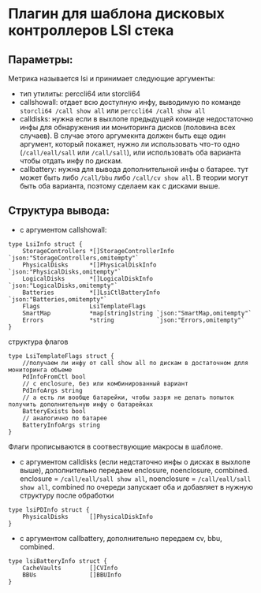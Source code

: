 # Плагин для шаблона дисковых контроллеров LSI стека

## Параметры:

Метрика называется lsi и принимает следующие аргументы: 

- тип утилиты: perccli64 или storcli64
- callshowall: отдает всю доступную инфу, выводимую по команде ```storcli64 /call show all``` или ```perccli64 /call show all```
- calldisks: нужна если в выхлопе предыдущей команде недостаточно инфы для обнаружения ии мониторинга дисков (половина всех случаев). В случае этого аргумекнта должен быть
еще один аргумент, который покажет, нужно ли использовать что-то одно (```/call/eall/sall``` или ```/call/sall```), или использовать оба варианта чтобы отдать инфу по дискам.
- callbattery: нужна для вывода дополнительной инфы о батарее. тут может быть либо ```/call/bbu``` либо ```/call/cv show all```. В теории могут быть оба варианта, поэтому сделаем как с дисками выше.

## Структура вывода:

- с аргументом callshowall: 
```
type LsiInfo struct {
	StorageControllers *[]StorageControllerInfo `json:"StorageControllers,omitempty"`
	PhysicalDisks      *[]PhysicalDiskInfo      `json:"PhysicalDisks,omitempty"`
	LogicalDisks       *[]LogicalDiskInfo       `json:"LogicalDisks,omitempty"`
	Batteries          *[]LsiCtlBatteryInfo     `json:"Batteries,omitempty"`
	Flags              LsiTemplateFlags
	SmartMap           *map[string]string `json:"SmartMap,omitempty"`
	Errors             *string            `json:"Errors,omitempty"`
}
```
структура флагов
```
type LsiTemplateFlags struct {
	//получаем ли инфу от call show all по дискам в достаточном длля мониторинга объеме
	PdInfoFromCtl bool
	// с enclosure, без или комбинированный вариант
	PdInfoArgs string
	// а есть ли вообще батарейки, чтобы зазря не делать попыток получить дополнительную инфу о батарейках
	BatteryExists bool
	// аналогично по батарее
	BatteryInfoArgs string
}
```
Флаги прописываются в соотвествующие макросы в шаблоне.

- с аргументом calldisks (если недстаточно инфы о дисках в выхлопе выше), дополнительно передаем enclosure, noenclosure, combined. enclosure = ```/call/eall/sall show all```,
noenclosure = ```/call/eall/sall show all```, combined по очереди запускает оба и добавляет в нужную структуру после обработки

```
type lsiPDInfo struct {
    PhysicalDisks      []PhysicalDiskInfo
}
```
- с аргументом callbattery, дополнительно передаем cv, bbu, combined.

```
type lsiBatteryInfo struct {
	CacheVaults        []CVInfo
	BBUs               []BBUInfo
}
```